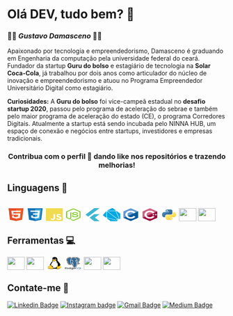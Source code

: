 <h1> Olá DEV, tudo bem? 🖖 </h1>

### 👨‍🎓 **_Gustavo Damasceno_** 👨‍🎓

Apaixonado por tecnologia e empreendedorismo, Damasceno é graduando em Engenharia da computação pela universidade federal do ceará. Fundador da startup **Guru do bolso** e estagiário de tecnologia na **Solar Coca-Cola**, já trabalhou por dois anos como articulador do núcleo de inovação e empreendedorismo e atuou no Programa Empreendedor Universitário Digital como estagiário.

**Curiosidades:** A **Guru do bolso** foi vice-campeã estadual no **desafio startup 2020**, passou pelo programa de aceleração do sebrae e também pelo maior programa de aceleração do estado (CE), o programa Corredores Digitais. Atualmente a startup está sendo incubada pelo NINNA HUB, um espaço de conexão e negócios entre startups, investidores e empresas tradicionais.

<div align="center">
  
  ### Contribua com o perfil 🤩 dando like nos repositórios e trazendo melhorias!
</div>

## Linguagens 📖
<div style="display: inline_block"><br>
  <img align="center"  height="30" width="40" src="https://raw.githubusercontent.com/devicons/devicon/master/icons/html5/html5-original.svg">
  <img align="center"  height="30" width="40" src="https://raw.githubusercontent.com/devicons/devicon/master/icons/css3/css3-original.svg">
  <img align="center"  height="30" width="40" src="https://raw.githubusercontent.com/devicons/devicon/master/icons/javascript/javascript-plain.svg">
  <img align="center"  height="30" width="40" src="https://raw.githubusercontent.com/devicons/devicon/master/icons/nodejs/nodejs-plain.svg">
  <img align="center"  height="30" width="40" src="https://raw.githubusercontent.com/devicons/devicon/master/icons/flutter/flutter-plain.svg">
  <img align="center"  height="30" width="40" src="https://raw.githubusercontent.com/devicons/devicon/master/icons/dart/dart-plain.svg">
  <img align="center"  height="30" width="40" src="https://raw.githubusercontent.com/devicons/devicon/master/icons/c/c-original.svg">
  <img align="center"  height="30" width="40" src="https://raw.githubusercontent.com/devicons/devicon/master/icons/cplusplus/cplusplus-original.svg">
  <img align="center"  height="30" width="40" src="https://raw.githubusercontent.com/devicons/devicon/master/icons/python/python-original.svg">
  <img align="center"  height="30" width="40" src="https://img.icons8.com/external-soft-fill-juicy-fish/344/external-sql-coding-and-development-soft-fill-soft-fill-juicy-fish.png">
  <img align="center"  height="30" width="40" src="https://dg8krxphbh767.cloudfront.net/tracks/abap.svg">
  
## Ferramentas 💻
<img align="center"  height="30" width="40" src="https://img.icons8.com/color/344/sap.png">
<img align="center"  height="30" width="40" src="https://img.icons8.com/color/344/figma--v1.png">
<img align="center"  height="30" width="40" src="https://raw.githubusercontent.com/devicons/devicon/master/icons/linux/linux-original.svg">
<img align="center"  height="30" width="40" src="https://raw.githubusercontent.com/devicons/devicon/master/icons/postgresql/postgresql-original-wordmark.svg">
<img align="center"  height="30" width="40" src="https://i0.wp.com/www.inflectra.com/Images/Logos/Microsoft-Azure-DevOps.png?resize=246%2C140&ssl=1">
<img align="center"  height="30" width="40" src="https://img.icons8.com/color/344/jira.png">
  
 ##  Contate-me :speech_balloon:
[![Linkedin Badge](https://img.shields.io/badge/-LinkedIn-blue?style=flat-square&logo=Linkedin&logoColor=white&link=https://www.linkedin.com/in/gustavo-damasceno-650796163/)](https://www.linkedin.com/in/gustavo-damasceno-650796163/)
[![Instagram badge](https://img.shields.io/badge/-Instagram-dc5273?style=flat-square&logo=Instagram&logoColor=white&link=https://www.instagram.com/gudamasc)](https://www.instagram.com/gudamasc/)
[![Gmail Badge](https://img.shields.io/badge/-Gmail-c14438?style=flat-square&logo=Gmail&logoColor=white&link=mailto:eng.damasceno@alu.ufc.br)](mailto:eng.damasceno@alu.ufc.br)
[![Medium Badge](https://img.shields.io/badge/medium-%2312100E.svg?&style=flat-square&logo=medium&logoColor=white&link=https://medium.com/@eng.damasceno)](https://medium.com/@eng.damasceno)

<!--
**GustavoDamasceno/GustavoDamasceno** is a ✨ _special_ ✨ repository because its `README.md` (this file) appears on your GitHub profile.

Here are some ideas to get you started:

- 🔭 I’m currently working on ...
- 🌱 I’m currently learning ...
- 👯 I’m looking to collaborate on ...
- 🤔 I’m looking for help with ...
- 💬 Ask me about ...
- 📫 How to reach me: ...
- 😄 Pronouns: ...
- ⚡ Fun fact: ...
-->
